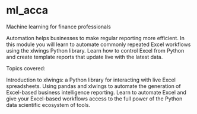 # ml_acca
Machine learning for finance professionals


Automation helps businesses to make regular reporting more efficient. In this module you will learn to automate commonly repeated Excel workflows using the xlwings Python library. Learn how to control Excel from Python and create template reports that update live with the latest data.

Topics covered:

Introduction to xlwings: a Python library for interacting with live Excel spreadsheets.
Using pandas and xlwings to automate the generation of Excel-based business intelligence reporting.
Learn to automate Excel and give your Excel-based workflows access to the full power of the Python data scientific ecosystem of tools.

